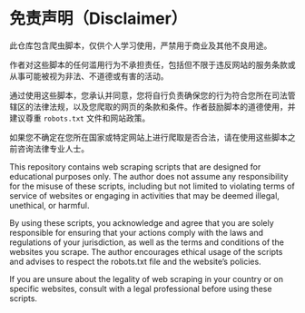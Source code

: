 # 免责声明（Disclaimer）

此仓库包含爬虫脚本，仅供个人学习使用，严禁用于商业及其他不良用途。

作者对这些脚本的任何滥用行为不承担责任，包括但不限于违反网站的服务条款或从事可能被视为非法、不道德或有害的活动。

通过使用这些脚本，您承认并同意，您将自行负责确保您的行为符合您所在司法管辖区的法律法规，以及您爬取的网页的条款和条件。作者鼓励脚本的道德使用，并建议尊重 `robots.txt` 文件和网站政策。

如果您不确定在您所在国家或特定网站上进行爬取是否合法，请在使用这些脚本之前咨询法律专业人士。

This repository contains web scraping scripts that are designed for educational purposes only. The author does not assume any responsibility for the misuse of these scripts, including but not limited to violating terms of service of websites or engaging in activities that may be deemed illegal, unethical, or harmful.

By using these scripts, you acknowledge and agree that you are solely responsible for ensuring that your actions comply with the laws and regulations of your jurisdiction, as well as the terms and conditions of the websites you scrape. The author encourages ethical usage of the scripts and advises to respect the robots.txt file and the website’s policies.

If you are unsure about the legality of web scraping in your country or on specific websites, consult with a legal professional before using these scripts.

